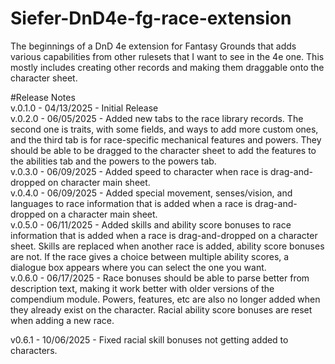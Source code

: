 # Siefer-DnD4e-fg-race-extension

The beginnings of a DnD 4e extension for Fantasy Grounds that adds various capabilities from other rulesets that I want to see in the 4e one. This mostly includes creating other records and making them draggable onto the character sheet.

\#Release Notes  
v.0.1.0 - 04/13/2025 - Initial Release  
v.0.2.0 - 06/05/2025 - Added new tabs to the race library records. The second one is traits, with some fields, and ways to add more custom ones, and the third tab is for race-specific mechanical features and powers. They should be able to be dragged to the character sheet to add the features to the abilities tab and the powers to the powers tab.  
v.0.3.0 - 06/09/2025 - Added speed to character when race is drag-and-dropped on character main sheet.  
v.0.4.0 - 06/09/2025 - Added special movement, senses/vision, and languages to race information that is added when a race is drag-and-dropped on a character main sheet.  
v.0.5.0 - 06/11/2025 - Added skills and ability score bonuses to race information that is added when a race is drag-and-dropped on a character sheet. Skills are replaced when another race is added, ability score bonuses are not. If the race gives a choice between multiple ability scores, a dialogue box appears where you can select the one you want.  
v.0.6.0 - 06/17/2025 - Race bonuses should be able to parse better from description text, making it work better with older versions of the compendium module. Powers, features, etc are also no longer added when they already exist on the character. Racial ability score bonuses are reset when adding a new race.

v0.6.1 - 10/06/2025 - Fixed racial skill bonuses not getting added to characters.

